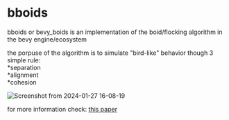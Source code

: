# bboids
bboids or bevy_boids is an implementation of the boid/flocking algorithm in the bevy engine/ecosystem<br />

the porpuse of the algorithm is to simulate "bird-like" behavior though 3 simple rule:<br />
  *separation<br />
  *alignment<br />
  *cohesion<br />

![Screenshot from 2024-01-27 16-08-19](https://github.com/LeoBlute/bboids/assets/130486459/f6c40108-3747-40cf-addb-7af1677092fb)<br />

for more information check: [this paper](http://www.cs.toronto.edu/~dt/siggraph97-course/cwr87/)<br />
